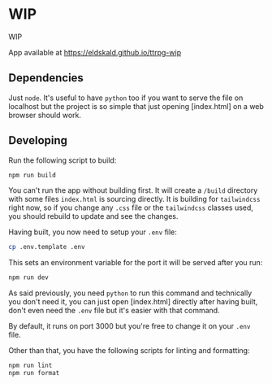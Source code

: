 # WIP

WIP

App available at https://eldskald.github.io/ttrpg-wip

## Dependencies

Just `node`. It's useful to have `python` too if you want to serve the file on localhost but the project is so simple that just opening [index.html] on a web browser should work.

## Developing

Run the following script to build:

```sh
npm run build
```

You can't run the app without building first. It will create a `/build` directory with some files `index.html` is sourcing directly. It is building for `tailwindcss` right now, so if you change any `.css` file or the `tailwindcss` classes used, you should rebuild to update and see the changes.

Having built, you now need to setup your `.env` file:

```sh
cp .env.template .env
```

This sets an environment variable for the port it will be served after you run:

```sh
npm run dev
```

As said previously, you need `python` to run this command and technically you don't need it, you can just open [index.html] directly after having built, don't even need the `.env` file but it's easier with that command.

By default, it runs on port 3000 but you're free to change it on your `.env` file.

Other than that, you have the following scripts for linting and formatting:

```sh
npm run lint
npm run format
```
